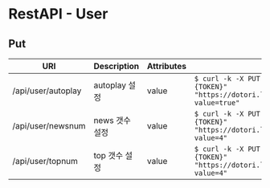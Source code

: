 # RestAPI - User

## Put

| URI | Description | Attributes | Curl Example |
| --- | --- | --- | --- |
| /api/user/autoplay | autoplay 설정 | value | `$ curl -k -X PUT -H "Authorization: Basic {TOKEN}" "https://dotori.lazypic.com/api/user/autoplay?value=true"` |
| /api/user/newsnum | news 갯수 설정 | value | `$ curl -k -X PUT -H "Authorization: Basic {TOKEN}" "https://dotori.lazypic.com/api/user/newsnum?value=4"` |
| /api/user/topnum | top 갯수 설정 | value | `$ curl -k -X PUT -H "Authorization: Basic {TOKEN}" "https://dotori.lazypic.com/api/user/topnum?value=4"` |
